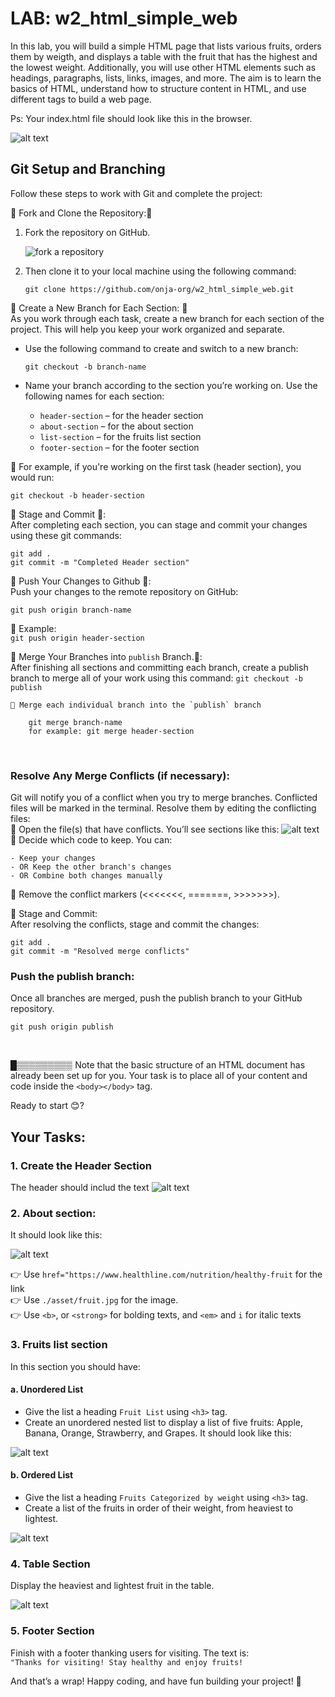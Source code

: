 # LAB: w2_html_simple_web
In this lab, you will build a simple HTML page that lists various fruits, orders them by weigth, and displays a table with the fruit that has the highest and the lowest weight. Additionally, you will use other HTML elements such as headings, paragraphs, lists, links, images, and more. The aim is to learn the basics of HTML, understand how to structure content in HTML, and use different tags to build a web page.

Ps: Your index.html file should look like this in the browser.<br>

![alt text](asset/image-3.png)

## Git Setup and Branching
Follow these steps to work with Git and complete the project:

🌟 Fork and Clone the Repository:🌟
1. Fork the repository on GitHub.

   ![fork a repository](asset/fork.gif)

2. Then clone it to your local machine using the following command: 

    `git clone https://github.com/onja-org/w2_html_simple_web.git` 

🌟 Create a New Branch for Each Section: 🌟<br>
As you work through each task, create a new branch for each section of the project. This will help you keep your work organized and separate.
- Use the following command to create and switch to a new branch:

    `git checkout -b branch-name`

- Name your branch according to the section you’re working on. Use the following names for each section:
    - `header-section` – for the header section
    - `about-section` – for the about section
    - `list-section` – for the fruits list section
    - `footer-section` – for the footer section


🔷 For example, if you're working on the first task (header section), you would run: <br>

    git checkout -b header-section

🌟 Stage and Commit 🌟: <br>
After completing each section, you can stage and commit your changes using these git commands:

    git add .
    git commit -m "Completed Header section"

🌟 Push Your Changes to Github 🌟:<br>
Push your changes to the remote repository on GitHub:

    git push origin branch-name

🔷 Example: <br>`git push origin header-section`

🌟 Merge Your Branches into `publish` Branch.🌟:<br>
After finishing all sections and committing each branch, create a publish branch to merge all of your work using this command: `git checkout -b publish`

    🔸 Merge each individual branch into the `publish` branch

        git merge branch-name
        for example: git merge header-section
<br>

###  Resolve Any Merge Conflicts (if necessary):<br>
 Git will notify you of a conflict when you try to merge branches. Conflicted files will be marked in the terminal. Resolve them by editing the conflicting files:<br>
🔸 Open the file(s) that have conflicts. You’ll see sections like this:
![alt text](asset/image-9.png)
🔸 Decide which code to keep. You can:

    - Keep your changes
    - OR Keep the other branch's changes
    - OR Combine both changes manually

🔸 Remove the conflict markers (<<<<<<<, =======, >>>>>>>). 

🔸 Stage and Commit:<br>
 After resolving the conflicts, stage and commit the changes:

    git add .
    git commit -m "Resolved merge conflicts"

### Push the publish branch:
Once all branches are merged, push the publish branch to your GitHub repository.

    git push origin publish


<br>

█▒▒▒▒▒▒▒▒▒ Note that the basic structure of an HTML document has already been set up for you. Your task is to place all of your content and code inside the `<body></body>` tag.

Ready to start 😊?

## Your Tasks:
### 1. Create the Header Section 
The header should includ the text
![alt text](asset/image-4.png)

### 2. About section:
It should look like this:

![alt text](asset/image-2.png)

👉 Use `href="https://www.healthline.com/nutrition/healthy-fruit` for the link<br>
👉 Use `./asset/fruit.jpg` for the image.<br>
👉 Use `<b>`, or `<strong>` for bolding texts, and  `<em>` and `i` for italic texts

### 3. Fruits list section
In this section you should have: 

#### a. Unordered List
- Give the list a heading `Fruit List` using `<h3>` tag.
- Create an unordered nested list to display a list of five fruits: Apple, Banana, Orange, Strawberry, and Grapes.
It should look like this: 

![alt text](asset/image-5.png)

#### b. Ordered List
- Give the list a heading `Fruits Categorized by weight` using `<h3>` tag.
- Create a list of the fruits in order of their weight, from heaviest to lightest.

![alt text](asset/image-6.png)

### 4. Table Section
Display the heaviest and lightest fruit in the table.

![alt text](asset/image.png)

### 5. Footer Section
Finish with a footer thanking users for visiting.
The text is:<br>
 `"Thanks for visiting! Stay healthy and enjoy fruits!`


And that’s a wrap! Happy coding, and have fun building your project! 🚀


